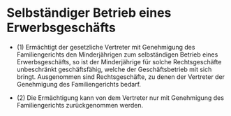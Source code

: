 # Selbständiger Betrieb eines Erwerbsgeschäfts

- (1) Ermächtigt der gesetzliche Vertreter mit Genehmigung des Familiengerichts den Minderjährigen zum selbständigen Betrieb eines Erwerbsgeschäfts, so ist der Minderjährige für solche Rechtsgeschäfte unbeschränkt geschäftsfähig, welche der Geschäftsbetrieb mit sich bringt. Ausgenommen sind Rechtsgeschäfte, zu denen der Vertreter der Genehmigung des Familiengerichts bedarf.

- (2) Die Ermächtigung kann von dem Vertreter nur mit Genehmigung des Familiengerichts zurückgenommen werden.

